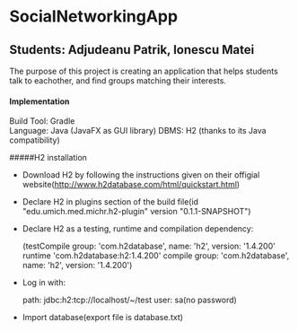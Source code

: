 # SocialNetworkingApp
## Students: Adjudeanu Patrik, Ionescu Matei

The purpose of this project is creating an application that helps students talk to eachother, and find groups matching their interests.

#### Implementation
Build Tool: Gradle  
Language: Java (JavaFX as GUI library) 
DBMS: H2 (thanks to its Java compatibility)  


#####H2 installation
- Download H2 by following the instructions given on their offigial website(http://www.h2database.com/html/quickstart.html)
- Declare H2 in plugins section of the build file(id "edu.umich.med.michr.h2-plugin" version "0.1.1-SNAPSHOT")
- Declare H2 as a testing, runtime and compilation dependency:

  (testCompile group: 'com.h2database', name: 'h2', version: '1.4.200'
  runtime 'com.h2database:h2:1.4.200'
  compile group: 'com.h2database', name: 'h2', version: '1.4.200')
- Log in with:

  path: jdbc:h2:tcp://localhost/~/test
  user: sa(no password)

- Import database(export file is database.txt)
